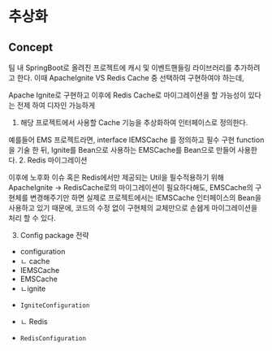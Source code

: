 # 추상화

## Concept

팀 내 SpringBoot로 올려진 프로젝트에 캐시 및 이벤트핸들링 라이브러리를 추가하려고 한다. 이때 ApacheIgnite VS Redis Cache 중 선택하여 구현하여야 하는데, 

Apache Ignite로 구현하고 이후에 Redis Cache로 마이그레이션을 할 가능성이 있다는 전제 하여 디자인 가능하게

1. 해당 프로젝트에서 사용할 Cache 기능을 추상화하여 인터페이스로 정의한다.

예를들어 EMS 프로젝트라면, interface IEMSCache 를 정의하고 필수 구현 function을 기술 한 뒤, Ignite를 Bean으로 사용하는 EMSCache를 Bean으로 만들어 사용한다.
2. Redis 마이그레이션

이후에 노후화 이슈 혹은 Redis에서만 제공되는 Util을 필수적용하기 위해 ApacheIgnite -> RedisCache로의 마이그레이션이 필요하다해도, EMSCache의 구현체를 변경해주기만 하면 실제로
프로젝트에서는 IEMSCache 인터페이스의 Bean을 사용하고 있기 때문에, 코드의 수정 없이 구현체의 교체만으로 손쉡게 마이그레이션을 처리 할 수 있다. 

3. Config package 전략

- configuration
- ㄴ cache
-   IEMSCache
-   EMSCache
-   ㄴignite
-     IgniteConfiguration
-   ㄴ Redis
-     RedisConfiguration

